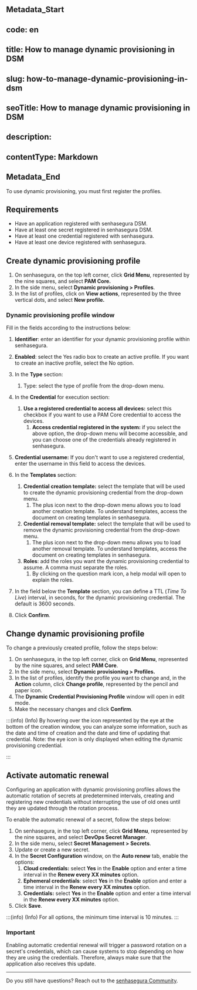 ## Metadata_Start 
## code: en
## title: How to manage dynamic provisioning in DSM 
## slug: how-to-manage-dynamic-provisioning-in-dsm 
## seoTitle: How to manage dynamic provisioning in DSM 
## description:  
## contentType: Markdown 
## Metadata_End
To use dynamic provisioning, you must first register the profiles.

## Requirements

* Have an application registered with senhasegura DSM.
* Have at least one secret registered in senhasegura DSM.
* Have at least one credential registered with senhasegura.
* Have at least one device registered with senhasegura.

## Create dynamic provisioning profile

1. On senhasegura, on the top left corner, click **Grid Menu**, represented by the nine squares, and select **PAM Core.**
2. In the side menu, select **Dynamic provisioning > Profiles**.
3. In the list of profiles, click on **View actions**, represented by the three vertical dots, and select **New profile.**

### Dynamic provisioning profile window

Fill in the fields according to the instructions below:

1. **Identifier**: enter an identifier for your dynamic provisioning profile within senhasegura.
2. **Enabled**: select the Yes radio box to create an active profile. If you want to create an inactive profile, select the No option.
3. In the **Type** section:

   1. Type: select the type of profile from the drop-down menu.
4. In the **Credential** for execution section:

   1. **Use a registered credential to access all devices:** select this checkbox if you want to use a PAM Core credential to access the devices.
      1. **Access credential registered in the system:** if you select the above option, the drop-down menu will become accessible, and you can choose one of the credentials already registered in senhasegura.
5. **Credential username:** If you don't want to use a registered credential, enter the username in this field to access the devices.
6. In the **Templates** section:

   1. **Credential creation template:** select the template that will be used to create the dynamic provisioning credential from the drop-down menu.
      1. The plus icon next to the drop-down menu allows you to load another creation template. To understand templates, access the document on creating templates in senhasegura.
   2. **Credential removal template:** select the template that will be used to remove the dynamic provisioning credential from the drop-down menu.
      1. The plus icon next to the drop-down menu allows you to load another removal template. To understand templates, access the document on creating templates in senhasegura.
   3. **Roles**: add the roles you want the dynamic provisioning credential to assume. A comma must separate the roles.
      1. By clicking on the question mark icon, a help modal will open to explain the roles.
7. In the field below the **Template** section, you can define a TTL (*Time To Live*) interval, in seconds, for the dynamic provisioning credential. The default is 3600 seconds.
8. Click **Confirm**.

## Change dynamic provisioning profile

To change a previously created profile, follow the steps below:

1. On senhasegura, in the top left corner, click on **Grid Menu**, represented by the nine squares, and select **PAM Core**.
2. In the side menu, select **Dynamic provisioning > Profiles.**
3. In the list of profiles, identify the profile you want to change and, in the **Action** column, click **Change profile**, represented by the pencil and paper icon.
4. The **Dynamic Credential Provisioning Profile** window will open in edit mode.
5. Make the necessary changes and click **Confirm**.

:::(info) (Info)
By hovering over the icon represented by the eye at the bottom of the creation window, you can analyze some information, such as the date and time of creation and the date and time of updating that credential. Note: the eye icon is only displayed when editing the dynamic provisioning credential.

:::

## Activate automatic renewal

Configuring an application with dynamic provisioning profiles allows the automatic rotation of secrets at predetermined intervals, creating and registering new credentials without interrupting the use of old ones until they are updated through the rotation process.

To enable the automatic renewal of a secret, follow the steps below:

1. On senhasegura, in the top left corner, click **Grid Menu**, represented by the nine squares, and select **DevOps Secret Manager**.
2. In the side menu, select **Secret Management > Secrets**.
3. Update or create a new secret.
4. In the **Secret Configuration** window, on the **Auto renew** tab, enable the options:
   1. **Cloud credentials:** select **Yes** in the **Enable** option and enter a time interval in the **Renew every XX minutes** option.
   2. **Ephemeral credentials**: select **Yes** in the **Enable** option and enter a time interval in the **Renew every XX minutes** option.
   3. **Credentials:** select **Yes** in the **Enable** option and enter a time interval in the **Renew every XX minutes** option.
5. Click **Save**.

:::(info) (Info)
For all options, the minimum time interval is 10 minutes.
:::

### Important

Enabling automatic credential renewal will trigger a password rotation on a secret's credentials, which can cause systems to stop depending on how they are using the credentials. Therefore, always make sure that the application also receives this update.

---

Do you still have questions? Reach out to the [senhasegura Community](https://community.senhasegura.io/).
